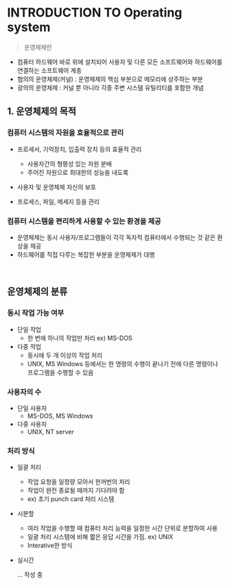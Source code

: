 # INTRODUCTION TO Operating system
> 운영체제란
 - 컴퓨터 하드웨어 바로 위에 설치되어 사용자 및 다른 모든 소프트웨어와 하드웨어를 연결하는 소프트웨어 계층
 - 협의의 운영체제(커널) : 운영체제의 핵심 부분으로 메모리에 상주하는 부분
 - 광의의 운영체제 : 커널 뿐 아니라 각종 주변 시스템 유틸리티를 포함한 개념
 
 ## 1. 운영체제의 목적
 ### 컴퓨터 시스템의 자원을 효율적으로 관리
 
 - 프로세서, 기억장치, 입출력 장치 등의 효율적 관리
   - 사용자간의 형평성 있는 자원 분배
   - 주어진 자원으로 최대한의 성능을 내도록
   
 - 사용자 및 운영체제 자신의 보호
 - 프로세스, 파일, 메세지 등을 관리

### 컴퓨터 시스템을 편리하게 사용할 수 있는 환경을 제공
 - 운영체제는 동시 사용자/프로그램들이 각각 독자적 컴퓨터에서 수행되는 것 같은 환상을 제공
 - 하드웨어를 직접 다루는 복잡한 부분을 운영체제가 대행

&nbsp;

## 운영체제의 분류
### 동시 작업 가능 여부
 - 단일 작업
   - 한 번에 하나의 작업만 처리 ex) MS-DOS
 - 다중 작업
   - 동시에 두 개 이상의 작업 처리
   - UNIX, MS Windows 등에서는 한 명령의 수행이 끝나기 전에 다른 명령이나 프로그램을 수행할 수 있음

### 사용자의 수
 - 단일 사용자
   - MS-DOS, MS Windows
 - 다중 사용자
   - UNIX, NT server
   
### 처리 방식
 - 일괄 처리
 
   - 작업 요청을 일정량 모아서 한꺼번의 처리
   - 작업이 완전 종료될 때까지 기다려야 함
   - ex) 초기 punch card 처리 시스템
   
 - 시분할
   - 여러 작업을 수행할 때 컴퓨터 처리 능력을 일정한 시간 단위로 분할하여 사용
   - 일괄 처리 시스템에 비해 짧은 응답 시간을 가짐. ex) UNIX
   - Interative한 방식
 - 실시간
   
   
   ... 작성 중

